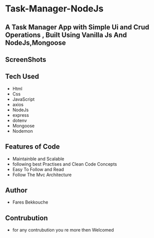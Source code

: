 # Task-Manager-NodeJs

## A Task Manager App with Simple Ui and Crud Operations , Built Using Vanilla Js And NodeJs,Mongoose

## ScreenShots

## Tech Used

- Html
- Css
- JavaScript
- axios
- NodeJs
- express
- dotenv
- Mongoose
- Nodemon

## Features of Code

- Maintainble and Scalable
- following best Practises and Clean Code Concepts
- Easy To Follow and Read
- Follow The Mvc Architecture

## Author

- Fares Bekkouche

## Contrubution

- for any contrubution you re more then Welcomed
